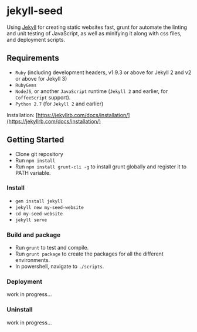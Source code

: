 # jekyll-seed #

Using [Jekyll](https://jekyllrb.com/) for creating static websites fast, grunt for automate the linting and unit testing of JavaScript, as well as minifying it along with css files, and deployment scripts.  

## Requirements ##

- `Ruby` (including development headers, v1.9.3 or above for Jekyll 2 and v2 or above for Jekyll 3)
- `RubyGems`
- `NodeJS`, or another `JavaScript` runtime (`Jekyll 2` and earlier, for `CoffeeScript` support).
- `Python 2.7` (for `Jekyll 2` and earlier)

Installation: [https://jekyllrb.com/docs/installation/](https://jekyllrb.com/docs/installation/)

## Getting Started ##

- Clone git repository 
- Run `npm install`
- Run `npm install grunt-cli -g` to install grunt globally and register it to PATH variable.

### Install ###
- `gem install jekyll`
- `jekyll new my-seed-website`
- `cd my-seed-website`
- `jekyll serve`

### Build and package ###

- Run `grunt` to test and compile. 
- Run `grunt package` to create the packages for all the different environments. 
- In powershell, navigate to `./scripts`. 

### Deployment ###
work in progress...

### Uninstall ###
work in progress...